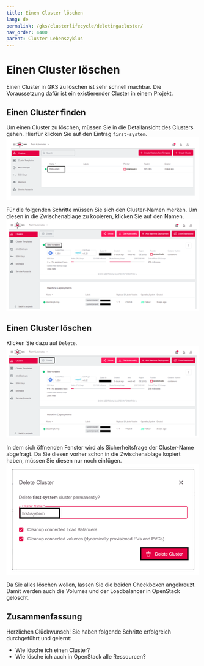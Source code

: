 ```yaml
---
title: Einen Cluster löschen
lang: de
permalink: /gks/clusterlifecycle/deletingacluster/
nav_order: 4400
parent: Cluster Lebenszyklus
---
```

<!-- LTeX:  language=de-DE -->
# Einen Cluster löschen

Einen Cluster in GKS zu löschen ist sehr schnell machbar.
Die Voraussetzung dafür ist ein existierender
Cluster in einem Projekt.

## Einen Cluster finden

Um einen Cluster zu löschen, müssen Sie in die Detailansicht
des Clusters gehen.
Hierfür klicken Sie auf den Eintrag `first-system`.
![Cluster Details](../images/DelClus01.png)

Für die folgenden Schritte müssen Sie sich den Cluster-Namen merken. Um diesen
in die Zwischenablage zu kopieren, klicken Sie auf den Namen.
![Cluster Details](../images/DelClus02.png)

## Einen Cluster löschen

Klicken Sie dazu auf `Delete`.
![Add Cluster Delete](../images/DelClus03.png)

In dem sich öffnenden Fenster wird als Sicherheitsfrage
der Cluster-Name abgefragt. Da Sie diesen vorher
schon in die Zwischenablage kopiert haben, müssen Sie diesen
nur noch einfügen.
![Add Cluster Delete](../../gettingstarted/images/GS20_DelClus.png)

Da Sie alles löschen wollen, lassen Sie die beiden Checkboxen
angekreuzt. Damit werden auch die Volumes und der Loadbalancer in
OpenStack gelöscht.

## Zusammenfassung

Herzlichen Glückwunsch! Sie haben folgende Schritte erfolgreich durchgeführt und gelernt:

* Wie lösche ich einen Cluster?
* Wie lösche ich auch in OpenStack alle Ressourcen?
